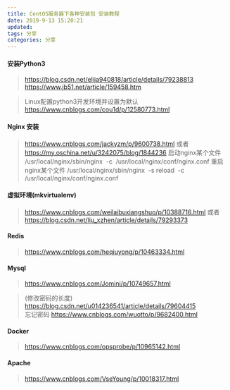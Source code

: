 ```yaml
---
title: CentOS服务器下各种安装包 安装教程
date: 2019-9-13 15:20:21
updated:
tags: 分享
categories: 分享
---
```


#### 安装Python3
> https://blog.csdn.net/elija940818/article/details/79238813 
  https://www.jb51.net/article/159458.htm

> Linux配置python3开发环境并设置为默认
> https://www.cnblogs.com/cou1d/p/12580773.html

#### Nginx 安装
>  https://www.cnblogs.com/jackyzm/p/9600738.html
>  或者 https://my.oschina.net/u/3242075/blog/1844236
> 启动nginx某个文件 /usr/local/nginx/sbin/nginx   -c  /usr/local/nginx/conf/nginx.conf
> 重启nginx某个文件 /usr/local/nginx/sbin/nginx  -s reload  -c  /usr/local/nginx/conf/nginx.conf

#### 虚拟环境(mkvirtualenv)
> https://www.cnblogs.com/weilaibuxiangshuo/p/10388716.html
> 或者 https://blog.csdn.net/liu_xzhen/article/details/79293373


#### Redis
> https://www.cnblogs.com/heqiuyong/p/10463334.html

#### Mysql
> https://www.cnblogs.com/Jomini/p/10749657.html

> (修改密码的长度)
> https://blog.csdn.net/u014236541/article/details/79604415  
>  忘记密码
>https://www.cnblogs.com/wuotto/p/9682400.html 

#### Docker
> https://www.cnblogs.com/opsprobe/p/10965142.html

#### Apache
>https://www.cnblogs.com/VseYoung/p/10018317.html